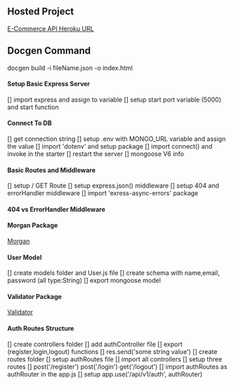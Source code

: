 ## Hosted Project

[E-Commerce API Heroku URL](https://e-commerce-api-10.herokuapp.com/)

## Docgen Command

docgen build -i fileName.json -o index.html

#### Setup Basic Express Server

[] import express and assign to variable
[] setup start port variable (5000) and start function

#### Connect To DB

[] get connection string
[] setup .env with MONGO_URL variable and assign the value
[] import 'dotenv' and setup package
[] import connect() and invoke in the starter
[] restart the server
[] mongoose V6 info

#### Basic Routes and Middleware

[] setup / GET Route
[] setup express.json() middleware
[] setup 404 and errorHandler middleware
[] import 'exress-async-errors' package

#### 404 vs ErrorHandler Middleware

#### Morgan Package

[Morgan ](https://www.npmjs.com/package/morgan)

#### User Model

[] create models folder and User.js file
[] create schema with name,email, password (all type:String)
[] export mongoose model

#### Validator Package

[Validator](https://www.npmjs.com/package/validator)

#### Auth Routes Structure

[] create controllers folder
[] add authController file
[] export (register,login,logout) functions
[] res.send('some string value')
[] create routes folder
[] setup authRoutes file
[] import all controllers
[] setup three routes
[] post('/register') post('/login') get('/logout')
[] import authRoutes as authRouter in the app.js
[] setup app.use('/api/v1/auth', authRouter)

